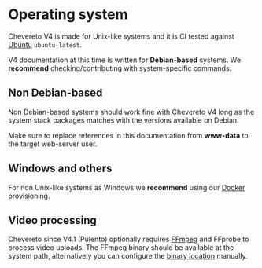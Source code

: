 # Operating system

Chevereto V4 is made for Unix-like systems and it is CI tested against [Ubuntu](https://ubuntu.com/) `ubuntu-latest`.

V4 documentation at this time is written for **Debian-based** systems. We **recommend** checking/contributing with system-specific commands.

## Non Debian-based

Non Debian-based systems should work fine with Chevereto V4 long as the system stack packages matches with the versions available on Debian.

Make sure to replace references in this documentation from **www-data** to the target web-server user.

## Windows and others

For non Unix-like systems as Windows we **recommend** using our [Docker](../../guides/docker/README.md) provisioning.

## Video processing

Chevereto since V4.1 (Pulento) optionally requires [FFmpeg](https://ffmpeg.org) and FFprobe to process video uploads. The FFmpeg binary should be available at the system path, alternatively you can configure the [binary location](../configuration/environment.md#binary-paths) manually.
